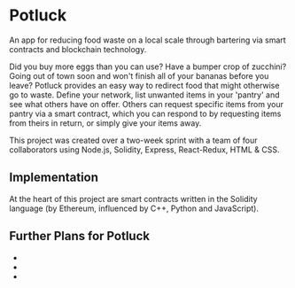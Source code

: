 # Potluck

An app for reducing food waste on a local scale through bartering via smart contracts and blockchain technology.

Did you buy more eggs than you can use? Have a bumper crop of zucchini? Going out of town soon and won't finish all of your bananas before you leave? Potluck provides an easy way to redirect food that might otherwise go to waste. Define your network, list unwanted items in your 'pantry' and see what others have on offer. Others can request specific items from your pantry via a smart contract, which you can respond to by requesting items from theirs in return, or simply give your items away.

This project was created over a two-week sprint with a team of four collaborators using Node.js, Solidity, Express, React-Redux, HTML & CSS.

## Implementation

At the heart of this project are smart contracts written in the Solidity language (by Ethereum, influenced by C++, Python and JavaScript).

## Further Plans for Potluck
 *
 *
 *
